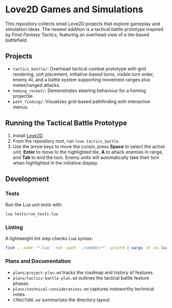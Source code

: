 # Love2D Games and Simulations

This repository collects small Love2D projects that explore gameplay and simulation ideas. The newest addition is a tactical battle prototype inspired by *Final Fantasy Tactics*, featuring an overhead view of a tile-based battlefield.

## Projects

- `tactics_battle/`: Overhead tactical combat prototype with grid rendering, unit placement, initiative-based turns, visible turn order, enemy AI, and a battle system supporting movement ranges plus melee/ranged attacks.
- `homing_rocket/`: Demonstrates steering behaviour for a homing projectile.
- `path_finding/`: Visualizes grid-based pathfinding with interactive menus.

## Running the Tactical Battle Prototype

1. Install [Love2D](https://love2d.org/).
2. From the repository root, run `love tactics_battle`.
3. Use the arrow keys to move the cursor, press **Space** to select the active unit, **Enter** to move to the highlighted tile, **A** to attack enemies in range, and **Tab** to end the turn. Enemy units will automatically take their turn when highlighted in the initiative display.

## Development

### Tests

Run the Lua unit tests with:

```bash
lua tests/run_tests.lua
```

### Linting

A lightweight lint step checks Lua syntax:

```bash
find . -name '*.lua' -not -path './vendor/*' -print0 | xargs -0 -n1 lua -p
```

### Plans and Documentation

- `plans/project-plan.md` tracks the roadmap and history of features.
- `plans/tactics-battle-plan.md` outlines the tactical battle feature phases.
- `plans/technical-considerations.md` captures noteworthy technical notes.
- `STRUCTURE.md` summarizes the directory layout.
